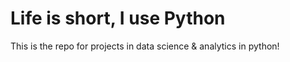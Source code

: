 # Life is short, I use Python 

This is the repo for projects in data science & analytics in python!
